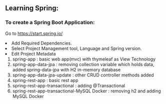 
## Learning Spring:
### To create a Spring Boot Application:

Go to https://start.spring.io/
<li>Add Required Dependencies.
<li>Select Project Management tool, Language and Spring version.
<li>Edit Project Metadata

<ol>
    <li>spring-app : basic web app(mvc) with thymeleaf as View Technology
    <li>spring-app-data-jpa : removing collection variable which holds data, added spring-data-jpa with H2 in-memory database
    <li>spring-app-data-jpa-update : other CRUD controller methods added
    <li>spring-rest-app : basic rest app
    <li>spring-rest-app-transactional : adding @Transactional
    <li>spring-rest-app-transactional-MySQL Docker : removing h2 and adding MySQL Docker
</ol>

